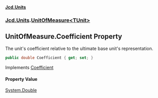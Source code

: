 #### [Jcd.Units](index.md 'index')

### [Jcd.Units](Jcd.Units.md 'Jcd.Units').[UnitOfMeasure&lt;TUnit&gt;](UnitOfMeasure_TUnit_.md 'Jcd.Units.UnitOfMeasure<TUnit>')

## UnitOfMeasure<TUnit>.Coefficient Property

The unit's coefficient relative to the ultimate base unit's representation.

```csharp
public double Coefficient { get; set; }
```

Implements [Coefficient](IUnitOfMeasure_TUnit_.Coefficient.md 'Jcd.Units.IUnitOfMeasure<TUnit>.Coefficient')

#### Property Value

[System.Double](https://docs.microsoft.com/en-us/dotnet/api/System.Double 'System.Double')